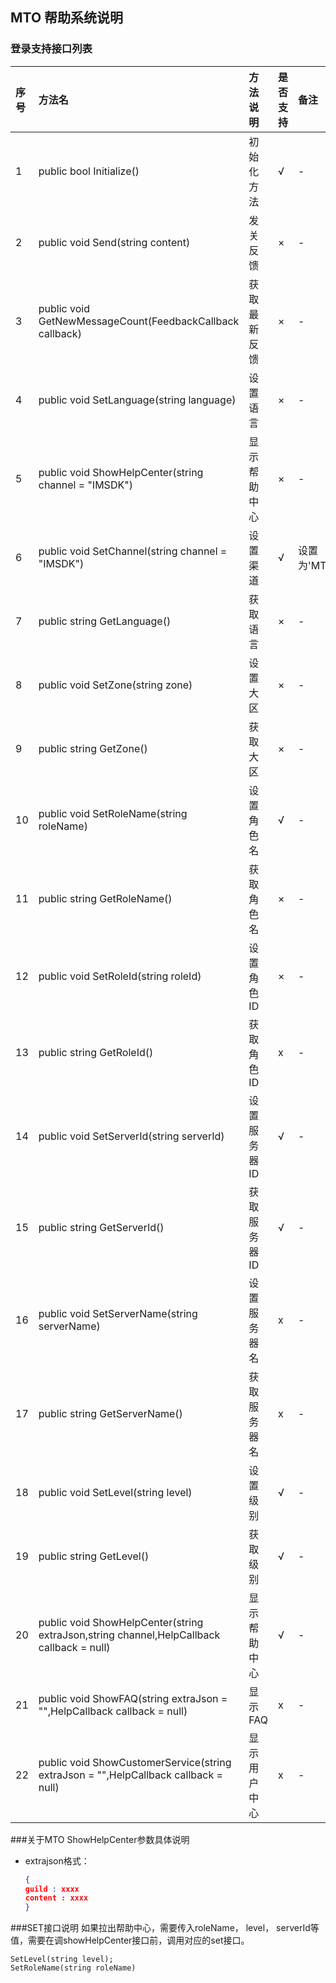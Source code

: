 ## MTO 帮助系统说明

### 登录支持接口列表

|序号|方法名|方法说明|是否支持|备注|
|:--|:--|:--|:--|:--|     
| 1 | public bool Initialize() | 初始化方法 | √ | - |       
|2|public void Send(string content)|发关反馈|×|-|     
|3|public void GetNewMessageCount(FeedbackCallback callback)|获取最新反馈|×| - |      
|4|public void SetLanguage(string language)|设置语言|×|-|     
|5|public void ShowHelpCenter(string channel = "IMSDK")|显示帮助中心|×|-|     
|6|public void SetChannel(string channel = "IMSDK")|设置渠道|√| 设置为'MTO'|      
|7|public string GetLanguage()|获取语言|×|-|      
|8| public void SetZone(string zone)|设置大区|×|-|       
|9|public string GetZone()|获取大区|×|-|       
|10|public void SetRoleName(string roleName)|设置角色名|√|-|      
|11|public string GetRoleName()|获取角色名|×|-|     
|12|public void SetRoleId(string roleId)|设置角色ID|×|-|    
|13| public string GetRoleId()|获取角色ID|x|-|     
|14|public void SetServerId(string serverId)|设置服务器ID|√|-|     
|15|public string GetServerId()|获取服务器ID|√|-|        
|16| public void SetServerName(string serverName)|设置服务器名|x|-|    
|17|public string GetServerName()|获取服务器名|x|-|     
|18| public void SetLevel(string level)|设置级别|√|-|     
|19| public string GetLevel()|获取级别|√|-|      
|20|public void ShowHelpCenter(string extraJson,string channel,HelpCallback callback = null)|显示帮助中心|√|-|     
|21|public void ShowFAQ(string extraJson = "",HelpCallback callback = null)|显示FAQ|x|-|     
|22|public void ShowCustomerService(string extraJson = "",HelpCallback callback = null)|显示用户中心|x|-|   

###关于MTO ShowHelpCenter参数具体说明
* extrajson格式：

  ```json
  {
  guild : xxxx
  content : xxxx
  }
  ```
  
###SET接口说明
如果拉出帮助中心，需要传入roleName， level， serverId等值，需要在调showHelpCenter接口前，调用对应的set接口。
```
SetLevel(string level);
SetRoleName(string roleName)
```
       

